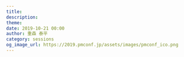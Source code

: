 ```yaml
---
title: 
description: 
theme: 
date: 2019-10-21 00:00
author: 重森 泰平
category: sessions
og_image_url: https://2019.pmconf.jp/assets/images/pmconf_ico.png
---
```


